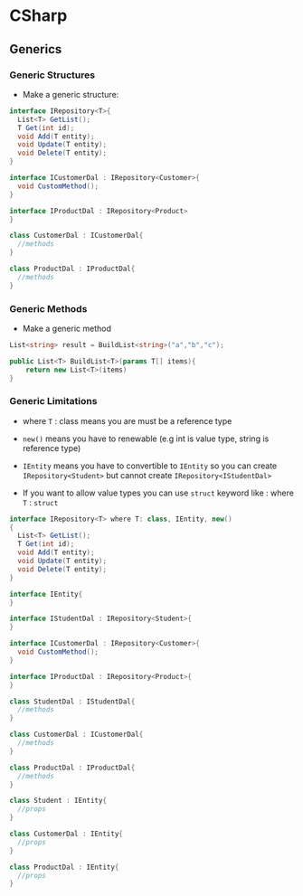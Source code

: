 

# CSharp

## Generics

### Generic Structures

- Make a generic structure:

```C#
interface IRepository<T>{
  List<T> GetList();
  T Get(int id);
  void Add(T entity);
  void Update(T entity);
  void Delete(T entity);
}

interface ICustomerDal : IRepository<Customer>{
  void CustomMethod();
}

interface IProductDal : IRepository<Product>
}

class CustomerDal : ICustomerDal{
  //methods
}

class ProductDal : IProductDal{
  //methods
}
```

### Generic Methods

- Make a generic method

```C#
List<string> result = BuildList<string>("a","b","c");

public List<T> BuildList<T>(params T[] items){
    return new List<T>(items)
}
```

### Generic Limitations

- where `T` : class means you are must be a reference type

- `new()` means you have to renewable (e.g int is value type, string is reference type)

- `IEntity` means you have to convertible to `IEntity` so you can create `IRepository<Student>` but cannot create `IRepository<IStudentDal>`

- If you want to allow value types you can use `struct` keyword like : where `T` : `struct`


```C#
interface IRepository<T> where T: class, IEntity, new()
{
  List<T> GetList();
  T Get(int id);
  void Add(T entity);
  void Update(T entity);
  void Delete(T entity);
}

interface IEntity{
}

interface IStudentDal : IRepository<Student>{
}

interface ICustomerDal : IRepository<Customer>{
  void CustomMethod();
}

interface IProductDal : IRepository<Product>{  
}

class StudentDal : IStudentDal{
  //methods
}

class CustomerDal : ICustomerDal{
  //methods
}

class ProductDal : IProductDal{
  //methods
}

class Student : IEntity{
  //props
}

class CustomerDal : IEntity{
  //props
}

class ProductDal : IEntity{
  //props
}
```
